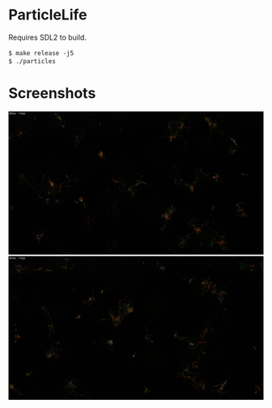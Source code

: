 ParticleLife
============

Requires SDL2 to build.

```
$ make release -j5
$ ./particles
```
# Screenshots
![S1](./img/img0.png)
![S2](./img/img1.png)
